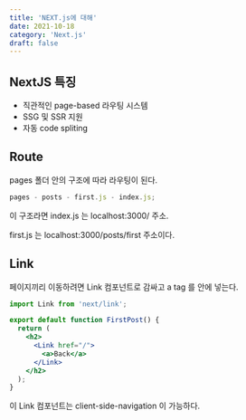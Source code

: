```yaml
---
title: 'NEXT.js에 대해'
date: 2021-10-18
category: 'Next.js'
draft: false
---
```


## NextJS 특징

- 직관적인 page-based 라우팅 시스템
- SSG 및 SSR 지원
- 자동 code spliting

## Route

pages 폴더 안의 구조에 따라 라우팅이 된다.

```jsx
pages - posts - first.js - index.js;
```

이 구조라면 index.js 는 localhost:3000/ 주소.

first.js 는 localhost:3000/posts/first 주소이다.

## Link

페이지끼리 이동하려면 Link 컴포넌트로 감싸고 a tag 를 안에 넣는다.

```jsx
import Link from 'next/link';

export default function FirstPost() {
  return (
    <h2>
      <Link href="/">
        <a>Back</a>
      </Link>
    </h2>
  );
}
```

이 Link 컴포넌트는 client-side-navigation 이 가능하다.
